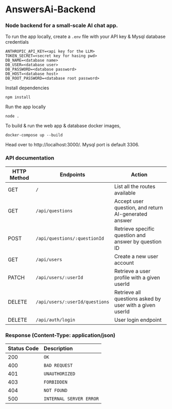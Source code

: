 # AnswersAi-Backend

### Node backend for a small-scale AI chat app.

To run the app locally, create a `.env` file with your API key & Mysql database credentials

    ANTHROPIC_API_KEY=<api key for the LLM>
    TOKEN_SECRET=<secret key for hasing pwd>
    DB_NAME=<database name>
    DB_USER=<database user>
    DB_PASSWORD=<database password>
    DB_HOST=<database host>
    DB_ROOT_PASSWORD=<database root password>

Install dependencies

    npm install

Run the app locally

    node .

To build & run the web app & database docker images,

    docker-compose up --build

Head over to http://localhost:3000/. Mysql port is default 3306.

### API documentation

| HTTP Method | Endpoints                      | Action                                                   |
|-------------|--------------------------------|----------------------------------------------------------|
| GET         | `/`                            | List all the routes available                            |
| GET         | `/api/questions`               | Accept user question, and return AI-generated answer     |
| POST        | `/api/questions/:questionId`   | Retrieve specific question and answer by question ID     |
| GET         | `/api/users`                   | Create a new user account                                |
| PATCH       | `/api/users/:userId`           | Retrieve a user profile with a given userId              |
| DELETE      | `/api/users/:userId/questions` | Retrieve all questions asked by user with a given userId |
| DELETE      | `/api/auth/login`              | User login endpoint                                      |

### Response (Content-Type: application/json)

| Status Code | Description             |
|:------------|:------------------------|
| 200         | `OK`                    |
| 400         | `BAD REQUEST`           |
| 401         | `UNAUTHORIZED`          |
| 403         | `FORBIDDEN`             |
| 404         | `NOT FOUND`             |
| 500         | `INTERNAL SERVER ERROR` |


